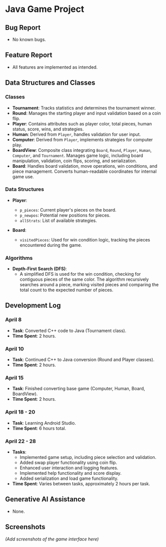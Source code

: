 # Java Game Project

## Bug Report
- No known bugs.

## Feature Report
- All features are implemented as intended.

## Data Structures and Classes

### Classes
- **Tournament**: Tracks statistics and determines the tournament winner.
- **Round**: Manages the starting player and input validation based on a coin flip.
- **Player**: Contains attributes such as player color, total pieces, human status, score, wins, and strategies.
- **Human**: Derived from `Player`, handles validation for user input.
- **Computer**: Derived from `Player`, implements strategies for computer play.
- **BoardView**: Composite class integrating `Board`, `Round`, `Player`, `Human`, `Computer`, and `Tournament`. Manages game logic, including board manipulation, validation, coin flips, scoring, and serialization.
- **Board**: Handles board validation, move operations, win conditions, and piece management. Converts human-readable coordinates for internal game use.

### Data Structures
- **Player**: 
  - `p_pieces`: Current player's pieces on the board.
  - `p_newpos`: Potential new positions for pieces.
  - `allStrats`: List of available strategies.

- **Board**: 
  - `visitedPieces`: Used for win condition logic, tracking the pieces encountered during the game.

### Algorithms
- **Depth-First Search (DFS)**:
  - A simplified DFS is used for the win condition, checking for contiguous pieces of the same color. The algorithm recursively searches around a piece, marking visited pieces and comparing the total count to the expected number of pieces.

## Development Log

### April 8
- **Task**: Converted C++ code to Java (Tournament class).
- **Time Spent**: 2 hours.

### April 10
- **Task**: Continued C++ to Java conversion (Round and Player classes).
- **Time Spent**: 2 hours.

### April 15
- **Task**: Finished converting base game (Computer, Human, Board, BoardView).
- **Time Spent**: 2 hours.

### April 18 - 20
- **Task**: Learning Android Studio.
- **Time Spent**: 6 hours total.

### April 22 - 28
- **Tasks**:
  - Implemented game setup, including piece selection and validation.
  - Added swap player functionality using coin flip.
  - Enhanced user interaction and logging features.
  - Implemented help functionality and score display.
  - Added serialization and load game functionality.
- **Time Spent**: Varies between tasks, approximately 2 hours per task.

## Generative AI Assistance
- None.

## Screenshots
_(Add screenshots of the game interface here)_
